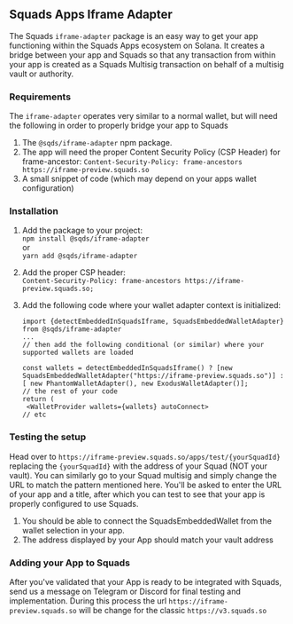 ## Squads Apps Iframe Adapter
The Squads `iframe-adapter` package is an easy way to get your app functioning within the Squads Apps ecosystem on Solana. It creates a bridge between your app and Squads
so that any transaction from within your app is created as a Squads Multisig transaction on behalf of a multisig vault or authority.

### Requirements
The `iframe-adapter` operates very similar to a normal wallet, but will need the following in order to properly bridge your app to Squads
1. The `@sqds/iframe-adapter` npm package.
2. The app will need the proper Content Security Policy (CSP Header) for frame-ancestor: `Content-Security-Policy: frame-ancestors https://iframe-preview.squads.so`
3. A small snippet of code (which may depend on your apps wallet configuration)

### Installation
1. Add the package to your project:\
`npm install @sqds/iframe-adapter`\
or\
`yarn add @sqds/iframe-adapter`

2. Add the proper CSP header:\
`Content-Security-Policy: frame-ancestors https://iframe-preview.squads.so;`

3. Add the following code where your wallet adapter context is initialized:
   ```
   import {detectEmbeddedInSquadsIframe, SquadsEmbeddedWalletAdapter} from @sqds/iframe-adapter
   ...
   // then add the following conditional (or similar) where your supported wallets are loaded

   const wallets = detectEmbeddedInSquadsIframe() ? [new SquadsEmbeddedWalletAdapter("https://iframe-preview.squads.so")] : [ new PhantomWalletAdapter(), new ExodusWalletAdapter()];
   // the rest of your code
   return (
    <WalletProvider wallets={wallets} autoConnect>
   // etc
   ```

### Testing the setup
Head over to `https://iframe-preview.squads.so/apps/test/{yourSquadId}` replacing the `{yourSquadId}` with the address of your Squad (NOT your vault). You can similarly go to your
Squad multisig and simply change the URL to match the pattern mentioned here.
You'll be asked to enter the URL of your app and a title, after which you can test to see that your app is properly configured to use Squads.
1. You should be able to connect the SquadsEmbeddedWallet from the wallet selection in your app.
2. The address displayed by your App should match your vault address

### Adding your App to Squads
After you've validated that your App is ready to be integrated with Squads, send us a message on Telegram or Discord for final testing and implementation.
During this process the url `https://iframe-preview.squads.so` will be change for the classic `https://v3.squads.so`
